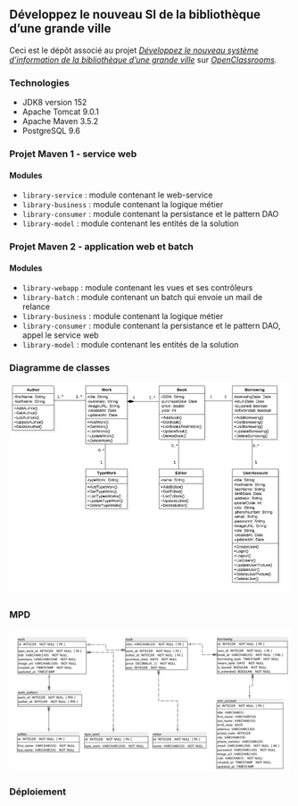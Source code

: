 ## Développez le nouveau SI de la bibliothèque d’une grande ville

Ceci est le dépôt associé au projet [_Développez le nouveau système d’information de la bibliothèque d’une grande ville_](https://openclassrooms.com/projects/developpez-le-nouveau-systeme-d-information-de-la-bibliotheque-d-une-grande-ville)
sur [_OpenClassrooms_](https://www.openclassrooms.com).


### Technologies

- JDK8 version 152
- Apache Tomcat 9.0.1
- Apache Maven 3.5.2
- PostgreSQL 9.6


### Projet Maven 1 - service web

#### Modules

- `library-service` : module contenant le web-service
- `library-business` : module contenant la logique métier
- `library-consumer` : module contenant la persistance et le pattern DAO
- `library-model` : module contenant les entités de la solution


### Projet Maven 2 - application web et batch

#### Modules

- `library-webapp` : module contenant les vues et ses contrôleurs
- `library-batch` : module contenant un batch qui envoie un mail de relance
- `library-business` : module contenant la logique métier
- `library-consumer` : module contenant la persistance et le pattern DAO, appel le service web
- `library-model` : module contenant les entités de la solution


### Diagramme de classes
![](images/class_diagram-v2.png?raw=true)


### MPD
![](images/mpd_library-v2.png?raw=true)


### Déploiement

